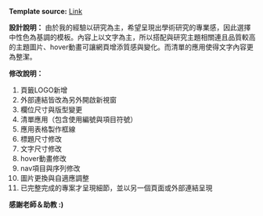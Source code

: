 **Template source:** [Link](https://themewagon.com/themes/free-html5-personal-landing-page-template-noah/)

**設計說明：**
由於我的經驗以研究為主，希望呈現出學術研究的專業感，因此選擇中性色為基調的模板。內容上以文字為主，所以搭配與研究主題相關連且品質較高的主題圖片、hover動畫可讓網頁增添質感與變化。而清單的應用使得文字內容更為整潔。

**修改說明：**
1. 頁籤LOGO新增
2. 外部連結皆改為另外開啟新視窗
3. 欄位尺寸與版型變更
4. 清單應用（包含使用編號與項目符號）
5. 應用表格製作框線
6. 標題尺寸修改
7. 文字尺寸修改
8. hover動畫修改
9. nav項目與序列修改
10. 圖片更換與自適應調整 
11. 已完整完成的專案才呈現細節，並以另一個頁面或外部連結呈現

**感謝老師＆助教 :)**
